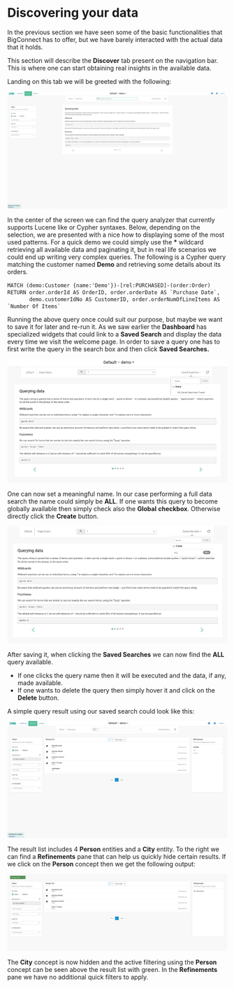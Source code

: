 # Discovering your data

In the previous section we have seen some of the basic functionalities that BigConnect has to offer, but we have barely interacted with the actual data that it holds.

This section will describe the **Discover** tab present on the navigation bar. This is where one can start obtaining real insights in the available data.

Landing on this tab we will be greeted with the following:

![](../../.gitbook/assets/image%20%2842%29.png)

In the center of the screen we can find the query analyzer that currently supports Lucene like or Cypher syntaxes. Below, depending on the selection, we are presented with a nice how to displaying some of the most used patterns. For a quick demo we could simply use the **\*** wildcard retrieving all available data and paginating it, but in real life scenarios we could end up writing very complex queries.  The following is a Cypher query matching the customer named **Demo**  and retrieving some details about its orders.



```text
MATCH (demo:Customer {name:'Demo'})-[rel:PURCHASED]-(order:Order)
RETURN order.orderId AS OrderID, order.orderDate AS `Purchase Date`,
       demo.customerIdNo AS CustomerID, order.orderNumOfLineItems AS `Number Of Items`
```

Running the above query once could suit our purpose, but maybe we want to save it for later and re-run it. As we saw earlier the **Dashboard** has specialized widgets that could link to a **Saved Search** and display the data every time we visit the welcome page. In order to save a query one has to first write the query in the search box and then click **Saved Searches.**

![](../../.gitbook/assets/image%20%2837%29.png)

One can now set a meaningful name. In our case performing a full data search the name could simply be **ALL**. If one wants this query to become globally available then simply check also the **Global** **checkbox**. Otherwise directly click the **Create** button.

![](../../.gitbook/assets/image.png)

After saving it, when clicking the **Saved Searches** we can now find the **ALL** query available. 

* If one clicks the query name then it will be executed and the data, if any, made available. 
* If one wants to delete the query then simply hover it and click on the **Delete** button.

A simple query result using our saved search could look like this:

![](../../.gitbook/assets/image%20%2815%29.png)

The result list includes 4 **Person** entities and a **City** entity. To the right we can find a **Refinements** pane that can help us quickly hide certain results. If we click on the **Person** concept then we get the following output:

![](../../.gitbook/assets/image%20%2835%29.png)

The **City** concept is now hidden and the active filtering using the **Person** concept can be seen above the result list with green. In the **Refinements** pane we have no additional quick filters to apply.

